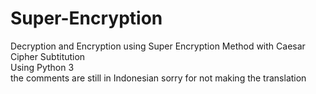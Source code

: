 # Super-Encryption
Decryption and Encryption using Super Encryption Method with Caesar Cipher Subtitution <br>
Using Python 3 <br>
the comments are still in Indonesian sorry for not making the translation
